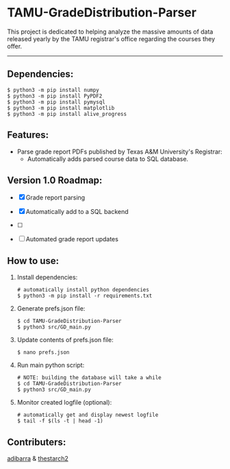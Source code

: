 # TAMU-GradeDistribution-Parser

This project is dedicated to helping analyze the massive amounts of data released yearly by the TAMU registrar's office regarding the courses they offer.

---

## Dependencies:
```
$ python3 -m pip install numpy
$ python3 -m pip install PyPDF2
$ python3 -m pip install pymysql
$ python3 -m pip install matplotlib
$ python3 -m pip install alive_progress
```


## Features:
- Parse grade report PDFs published by Texas A&M University's Registrar:
    - Automatically adds parsed course data to SQL database.


## Version 1.0 Roadmap:
- [x] Grade report parsing
- [x] Automatically add to a SQL backend
- [ ] 
- [ ] Automated grade report updates


## How to use:
1. Install dependencies:
    ```
    # automatically install python dependencies
    $ python3 -m pip install -r requirements.txt
    ```
2. Generate prefs.json file:
    ```
    $ cd TAMU-GradeDistribution-Parser
    $ python3 src/GD_main.py
    ```
3. Update contents of prefs.json file:
    ```
    $ nano prefs.json
    ```
4. Run main python script:
    ```
    # NOTE: building the database will take a while
    $ cd TAMU-GradeDistribution-Parser
    $ python3 src/GD_main.py
    ```
5. Monitor created logfile (optional):
    ```
    # automatically get and display newest logfile
    $ tail -f $(ls -t | head -1)
    ``` 


## Contributers:
[adibarra](https://github.com/adibarra) & [thestarch2](https://github.com/thestarch2)
